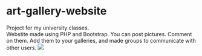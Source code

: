 # art-gallery-website
Project for my university classes. </br>
Webstite made using PHP and Bootstrap.
You can post pictures. Comment on them. Add them to your galleries, and made groups to communicate with other users.
![](Website_demo.gif)
